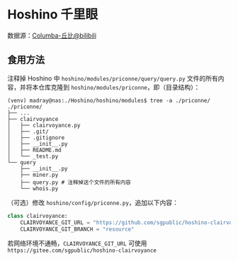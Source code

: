 # Hoshino 千里眼

数据源：[Columba-丘比@bilibili](https://www.bilibili.com/read/cv15264705/)

## 食用方法

注释掉 Hoshino 中 `hoshino/modules/priconne/query/query.py` 文件的所有内容，并将本仓库克隆到 `hoshino/modules/priconne`，即（目录结构）：

```shell
(venv) madray@nas:./Hoshino/hoshino/modules$ tree -a ./priconne/
./priconne/
├── ...
├── clairvoyance
│   ├── clairvoyance.py
│   ├── .git/
│   ├── .gitignore
│   ├── __init__.py
│   ├── README.md
│   └── _test.py
└── query
    ├── __init__.py
    ├── miner.py
    ├── query.py # 注释掉这个文件的所有内容
    └── whois.py
```

（可选）修改 `hoshino/config/priconne.py`，追加以下内容：

```python
class clairvoyance:
    CLAIRVOYANCE_GIT_URL = "https://github.com/sgpublic/hoshino-clairvoyance"
    CLAIRVOYANCE_GIT_BRANCH = "resource"
```

若网络环境不通畅，`CLAIRVOYANCE_GIT_URL` 可使用 `https://gitee.com/sgpublic/hoshino-clairvoyance`
